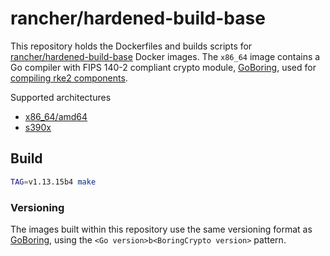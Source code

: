 # rancher/hardened-build-base

This repository holds the Dockerfiles and builds scripts for [rancher/hardened-build-base](https://hub.docker.com/r/rancher/hardened-build-base) Docker images. The `x86_64` image contains a Go compiler with FIPS 140-2 compliant crypto module, [GoBoring](https://github.com/golang/go/tree/dev.boringcrypto/misc/boring), used for [compiling rke2 components](https://docs.rke2.io/security/fips_support/#fips-support-in-cluster-components).

Supported architectures

- [x86_64/amd64](Dockerfile.amd64)
- [s390x](Dockerfile.s390x)

## Build

```sh
TAG=v1.13.15b4 make
```

### Versioning

The images built within this repository use the same versioning format as [GoBoring](https://github.com/golang/go/tree/dev.boringcrypto/misc/boring#version-strings), using the `<Go version>b<BoringCrypto version>` pattern.

